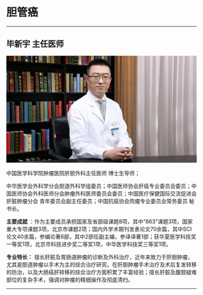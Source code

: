 # 胆管癌

---

## 毕新宇 主任医师

![1679228276891](image/c05_009/1679228276891.png)

中国医学科学院肿瘤医院肝胆外科主任医师 博士生导师；

中华医学会外科学分会胆道外科学组委员；中国医师协会肝癌专业委员会委员；中国医师协会外科医师分会肿瘤外科医师委员会委员；中国医疗保健国际交流促进会肝脏肿瘤分会 青年委员会副主任委员；中国抗癌协会肉瘤专业委员会常务委员 秘书长。


**主要成就** ：作为主要成员承担国家及省部级课题8项，其中“863”课题3项，国家重大专项课题3项，北京市课题2项；国内外学术期刊发表论文70余篇，其中SCI论文40余篇，参编论著6部，其中2部任副主编，参译译著1部；获华夏医学科技奖一等奖1项，北京市科技进步奖二等奖1项，中华医学科技奖三等奖1项。


**专业特长：** 擅长肝脏及胃肠道肿瘤的诊断及外科治疗，近年来致力于肝胆肿瘤，尤其是胆道肿瘤以手术为主的综合治疗研究，在肝胆肿瘤手术治疗及术后复发转移的防治，以及大肠癌肝转移的综合治疗方面积累了丰富经验；擅长肝脏及腹腔疑难部位的复杂手术，强调对肿瘤的精细操作及彻底清扫。

---

